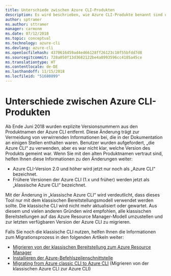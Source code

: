 ```yaml
---
title: Unterschiede zwischen Azure CLI-Produkten
description: Es wird beschrieben, wie Azure CLI-Produkte benannt sind und mit einer Version versehen und aktualisiert werden.
author: sptramer
ms.author: sttramer
manager: carmonm
ms.date: 07/12/2018
ms.topic: conceptual
ms.technology: azure-cli
ms.devlang: azure-cli
ms.openlocfilehash: 4370616459ad4e466128ff26123c10f55bfdd7d8
ms.sourcegitcommit: 728a050f13d3682122be4a8993596cc4185a45ce
ms.translationtype: HT
ms.contentlocale: de-DE
ms.lasthandoff: 11/15/2018
ms.locfileid: "51680899"
---
```

# <a name="differences-between-azure-cli-products"></a>Unterschiede zwischen Azure CLI-Produkten

Ab Ende Juni 2018 wurden explizite Versionsnummern aus den Produktnamen der Azure CLI entfernt. Diese Änderung trägt zur Vermeidung von verwirrenden Informationen bei, die in der Dokumentation an einigen Stellen enthalten waren. Benutzer wurden aufgefordert, „die Azure CLI“ zu verwenden, aber es war nicht klar, welche Version des Produkts gemeint war. Wenn Sie mit den alten Produktnamen vertraut sind, helfen Ihnen diese Informationen zu den Änderungen weiter:

* Azure CLI-Version 2.0 und höher wird jetzt nur noch als „Azure CLI“ bezeichnet.
* Frühere Versionen der Azure CLI (1.x und früher) werden jetzt als „klassische Azure CLI“ bezeichnet.

Mit der Änderung in „klassische Azure CLI“ wird verdeutlicht, dass dieses Tool nur mit dem klassischen Bereitstellungsmodell verwendet werden sollte. Die klassische CLI wird nicht mehr aktualisiert oder gewartet. Aus diesem und vielen anderen Gründen wird empfohlen, alle klassischen Bereitstellungen auf das Azure Resource Manager-Modell umzustellen und zur letzten verfügbaren Version der Azure CLI zu migrieren.

Falls Sie noch die klassische CLI nutzen, helfen Ihnen die Informationen zum Migrationsprozess in den folgenden Artikeln weiter:

* [Migrieren von der klassischen Bereitstellung zum Azure Resource Manager](/azure/virtual-machines/linux/migration-classic-resource-manager-overview)
* [Installieren der Azure-Befehlszeilenschnittstelle](install-azure-cli.md)
* [Migrating from Azure classic CLI to Azure CLI](https://github.com/Azure/azure-cli/blob/dev/doc/classic_cli_migration.md) (Migrieren von der klassischen Azure CLI zur Azure CLI)
